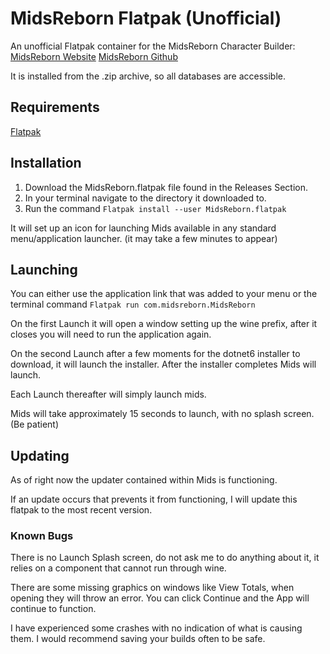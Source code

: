 # MidsReborn Flatpak (Unofficial)
An unofficial Flatpak container for the MidsReborn Character Builder:
[MidsReborn Website](https://midsreborn.com)
[MidsReborn Github](https://github.com/LoadedCamel/MidsReborn)

It is installed from the .zip archive, so all databases are accessible.

## Requirements
[Flatpak](https://Flatpak.org)

## Installation
1. Download the MidsReborn.flatpak file found in the Releases Section.
2. In your terminal navigate to the directory it downloaded to.
3. Run the command
   `Flatpak install --user MidsReborn.flatpak`

It will set up an icon for launching Mids available in any standard menu/application launcher. (it may take a few minutes to appear)

## Launching
You can either use the application link that was added to your menu or the terminal command
    `Flatpak run com.midsreborn.MidsReborn`

On the first Launch it will open a window setting up the wine prefix, after it closes you will need to run the application again.

On the second Launch after a few moments for the dotnet6 installer to download, it will launch the installer.
After the installer completes Mids will launch.

Each Launch thereafter will simply launch mids.

Mids will take approximately 15 seconds to launch, with no splash screen. (Be patient)

## Updating
As of right now the updater contained within Mids is functioning.

If an update occurs that prevents it from functioning, I will update this flatpak to the most recent version.

### Known Bugs
There is no Launch Splash screen, do not ask me to do anything about it, it relies on a component that cannot run through wine.

There are some missing graphics on windows like View Totals, when opening they will throw an error. You can click Continue and the App will continue to function.

I have experienced some crashes with no indication of what is causing them. I would recommend saving your builds often to be safe.
